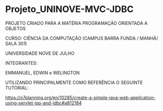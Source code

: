 # Projeto_UNINOVE-MVC-JDBC

PROJETO CRIADO PARA A MATÉRIA PROGRAMAÇÃO ORIENTADA A OBJETOS

CURSO: CIÊNCIA DA COMPUTAÇÃO (CAMPUS BARRA FUNDA / MANHÃ/ SALA 301)

UNIVERSIDADE NOVE DE JULHO

INTEGRANTES:

EMMANUEL, EDWIN e WELINGTON

UTILIZANDO PRINCIPALMENTE COMO REFERÊNCIA O SEGUINTE TUTORIAL:

https://o7planning.org/en/10285/create-a-simple-java-web-application-using-servlet-jsp-and-jdbc#a812184
